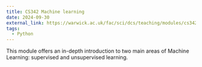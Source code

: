 ```yaml
---
title: CS342 Machine learning
date: 2024-09-30
external_link: https://warwick.ac.uk/fac/sci/dcs/teaching/modules/cs342/
tags:
  - Python
---
```


This module offers an in-depth introduction to two main areas of Machine Learning: supervised and unsupervised learning.

<!--more-->
